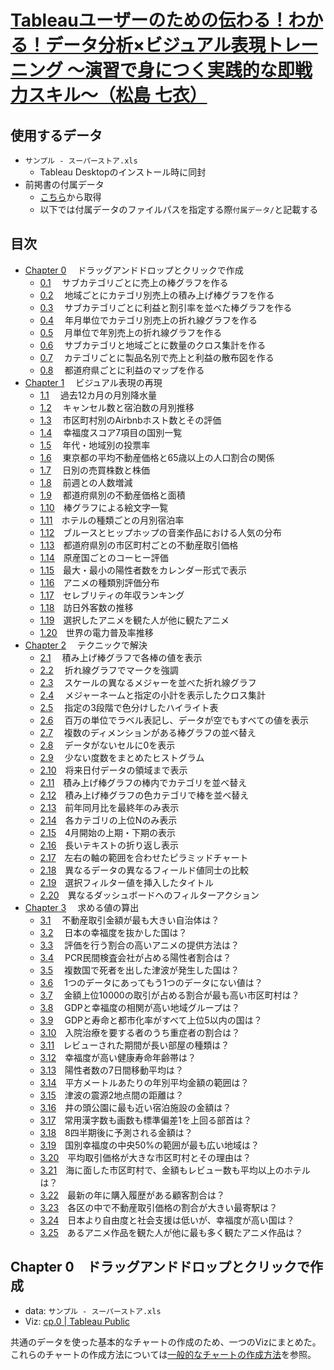# [Tableauユーザーのための伝わる！わかる！データ分析×ビジュアル表現トレーニング ～演習で身につく実践的な即戦力スキル～（松島 七衣）](https://www.shoeisha.co.jp/book/detail/9784798169910)

## 使用するデータ
- `サンプル - スーパーストア.xls`
  - Tableau Desktopのインストール時に同封
- 前掲書の付属データ
  - [こちら](https://www.shoeisha.co.jp/book/download/9784798169910/detail)から取得
  - 以下では付属データのファイルパスを指定する際`付属データ/`と記載する


## 目次
- [Chapter 0](#cp0)　 ドラッグアンドドロップとクリックで作成
    - [0.1](#cp0_1)　 サブカテゴリごとに売上の棒グラフを作る
    - [0.2](#cp0_2)　 地域ごとにカテゴリ別売上の積み上げ棒グラフを作る
    - [0.3](#cp0_3)　 サブカテゴリごとに利益と割引率を並べた棒グラフを作る
    - [0.4](#cp0_4)　 年月単位でカテゴリ別売上の折れ線グラフを作る
    - [0.5](#cp0_5)　 月単位で年別売上の折れ線グラフを作る
    - [0.6](#cp0_6)　 サブカテゴリと地域ごとに数量のクロス集計を作る
    - [0.7](#cp0_7)　 カテゴリごとに製品名別で売上と利益の散布図を作る
    - [0.8](#cp0_8)　 都道府県ごとに利益のマップを作る
- [Chapter 1](chap1)　 ビジュアル表現の再現
    - [1.1](chap1/#cp1_1)　 過去12カ月の月別降水量
    - [1.2](chap1/#cp1_2)　 キャンセル数と宿泊数の月別推移
    - [1.3](chap1/#cp1_3)　 市区町村別のAirbnbホスト数とその評価
    - [1.4](chap1/#cp1_4)　 幸福度スコア7項目の国別一覧
    - [1.5](chap1/#cp1_5)　 年代・地域別の投票率
    - [1.6](chap1/#cp1_6)　 東京都の平均不動産価格と65歳以上の人口割合の関係
    - [1.7](chap1/#cp1_7)　 日別の売買株数と株価
    - [1.8](chap1/#cp1_8)　 前週との人数増減
    - [1.9](chap1/#cp1_9)　 都道府県別の不動産価格と面積
    - [1.10](chap1/#cp1_10)　棒グラフによる絵文字一覧
    - [1.11](chap1/#cp1_11)　ホテルの種類ごとの月別宿泊率
    - [1.12](chap1/#cp1_12)　ブルースとヒップホップの音楽作品における人気の分布
    - [1.13](chap1/#cp1_13)　都道府県別の市区町村ごとの不動産取引価格
    - [1.14](chap1/#cp1_14)　原産国ごとのコーヒー評価
    - [1.15](chap1/#cp1_15)　最大・最小の陽性者数をカレンダー形式で表示
    - [1.16](chap1/#cp1_16)　アニメの種類別評価分布
    - [1.17](chap1/#cp1_17)　セレブリティの年収ランキング
    - [1.18](chap1/#cp1_18)　訪日外客数の推移
    - [1.19](chap1/#cp1_19)　選択したアニメを観た人が他に観たアニメ
    - [1.20](chap1/#cp1_20)　世界の電力普及率推移
- [Chapter 2](chap2/#cp2)　 テクニックで解決
    - [2.1](chap2/#cp2_1)　 積み上げ棒グラフで各棒の値を表示
    - [2.2](chap2/#cp2_2)　 折れ線グラフでマークを強調
    - [2.3](chap2/#cp2_3)　 スケールの異なるメジャーを並べた折れ線グラフ
    - [2.4](chap2/#cp2_4)　 メジャーネームと指定の小計を表示したクロス集計
    - [2.5](chap2/#cp2_5)　 指定の3段階で色分けしたハイライト表
    - [2.6](chap2/#cp2_6)　 百万の単位でラベル表記し、データが空でもすべての値を表示
    - [2.7](chap2/#cp2_7)　 複数のディメンションがある棒グラフの並べ替え
    - [2.8](chap2/#cp2_8)　 データがないセルに0を表示
    - [2.9](chap2/#cp2_9)　 少ない度数をまとめたヒストグラム
    - [2.10](chap2/#cp2_10)　将来日付データの領域まで表示
    - [2.11](chap2/#cp2_11)　積み上げ棒グラフの棒内でカテゴリを並べ替え
    - [2.12](chap2/#cp2_12)　積み上げ棒グラフの色カテゴリで棒を並べ替え
    - [2.13](chap2/#cp2_13)　前年同月比を最終年のみ表示
    - [2.14](chap2/#cp2_14)　各カテゴリの上位Nのみ表示
    - [2.15](chap2/#cp2_15)　4月開始の上期・下期の表示
    - [2.16](chap2/#cp2_16)　長いテキストの折り返し表示
    - [2.17](chap2/#cp2_17)　左右の軸の範囲を合わせたピラミッドチャート
    - [2.18](chap2/#cp2_18)　異なるデータの異なるフィールド値同士の比較
    - [2.19](chap2/#cp2_19)　選択フィルター値を挿入したタイトル
    - [2.20](chap2/#cp2_20)　異なるダッシュボードへのフィルターアクション
- [Chapter 3](chap3/#cp3)　 求める値の算出
    - [3.1](chap3/#cp3_1)　 不動産取引金額が最も大きい自治体は？
    - [3.2](chap3/#cp3_2)　 日本の幸福度を抜かした国は？
    - [3.3](chap3/#cp3_3)　 評価を行う割合の高いアニメの提供方法は？
    - [3.4](chap3/#cp3_4)　 PCR民間検査会社が占める陽性者割合は？
    - [3.5](chap3/#cp3_5)　 複数国で死者を出した津波が発生した国は？
    - [3.6](chap3/#cp3_6)　 1つのデータにあってもう1つのデータにない値は？
    - [3.7](chap3/#cp3_7)　 金額上位10000の取引が占める割合が最も高い市区町村は？
    - [3.8](chap3/#cp3_8)　 GDPと幸福度の相関が高い地域グループは？
    - [3.9](chap3/#cp3_9)　 GDPと寿命と都市化率がすべて上位5以内の国は？
    - [3.10](chap3/#cp3_10)　入院治療を要する者のうち重症者の割合は？
    - [3.11](chap3/#cp3_11)　レビューされた期間が長い部屋の種類は？
    - [3.12](chap3/#cp3_12)　幸福度が高い健康寿命年齢帯は？
    - [3.13](chap3/#cp3_13)　陽性者数の7日間移動平均は？
    - [3.14](chap3/#cp3_14)　平方メートルあたりの年別平均金額の範囲は？
    - [3.15](chap3/#cp3_15)　津波の震源2地点間の距離は？
    - [3.16](chap3/#cp3_16)　井の頭公園に最も近い宿泊施設の金額は？
    - [3.17](chap3/#cp3_17)　常用漢字数も画数も標準偏差1を上回る部首は？
    - [3.18](chap3/#cp3_18)　8四半期後に予測される金額は？
    - [3.19](chap3/#cp3_19)　国別幸福度の中央50%の範囲が最も広い地域は？
    - [3.20](chap3/#cp3_20)　平均取引価格が大きな市区町村とその理由は？
    - [3.21](chap3/#cp3_21)　海に面した市区町村で、金額もレビュー数も平均以上のホテルは？
    - [3.22](chap3/#cp3_22)　最新の年に購入履歴がある顧客割合は？
    - [3.23](chap3/#cp3_23)　各区の中で不動産取引価格の割合が大きい最寄駅は？
    - [3.24](chap3/#cp3_24)　日本より自由度と社会支援は低いが、幸福度が高い国は？
    - [3.25](chap3/#cp3_25)　あるアニメ作品を観た人が他に最も多く観たアニメ作品は？




## <span id="cp0">Chapter 0</span><span id="cp0_1"></span><span id="cp0_2"></span><span id="cp0_3"></span><span id="cp0_4"></span><span id="cp0_5"></span><span id="cp0_6"></span><span id="cp0_7"></span><span id="cp0_8"></span>　ドラッグアンドドロップとクリックで作成

- data: `サンプル - スーパーストア.xls`
- Viz: [cp\.0 \| Tableau Public](https://public.tableau.com/app/profile/.33622291/viz/cp_0/0_1?publish=yes)

共通のデータを使った基本的なチャートの作成のため、一つのVizにまとめた。
これらのチャートの作成方法については[一般的なチャートの作成方法](一般的なチャート)を参照。








